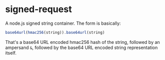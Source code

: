 signed-request
==============

A node.js signed string container. The form is basically:

```javascript
base64url(hmac256(string)).base64url(string)
```

That's a base64 URL encoded hmac256 hash of the string, followed by an ampersand `&`, followed by the base64 URL encoded string representation itself.
